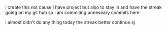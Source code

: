  i create this not cause i have project but also to stay in and have the streak going on my git hub so i am commiting unneseary commits  here  
    
 i almost didn't do any thing today 
the streak better continue 
sj
 